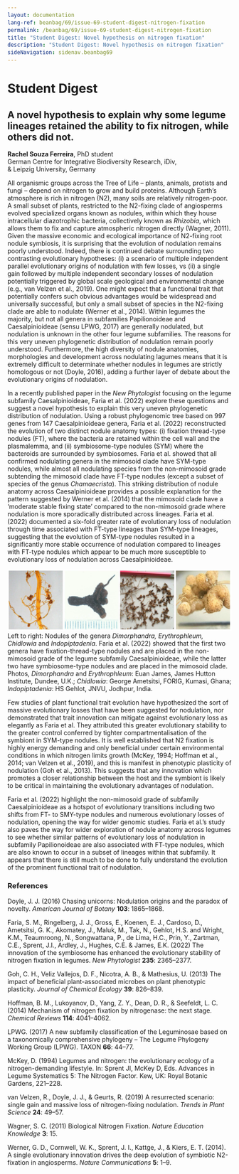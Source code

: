 ```yaml
---
layout: documentation
lang-ref: beanbag/69/issue-69-student-digest-nitrogen-fixation
permalink: /beanbag/69/issue-69-student-digest-nitrogen-fixation
title: "Student Digest: Novel hypothesis on nitrogen fixation"
description: "Student Digest: Novel hypothesis on nitrogen fixation"
sideNavigation: sidenav.beanbag69
---
```


# Student Digest

## A novel hypothesis to explain why some legume lineages retained the ability to fix nitrogen, while others did not.

**Rachel Souza Ferreira**, PhD student  
German Centre for Integrative Biodiversity Research, iDiv,  
& Leipzig University, Germany  

All organismic groups across the Tree of Life – plants, animals, protists and fungi – depend on nitrogen to grow and build proteins. Although Earth’s atmosphere is rich in nitrogen (N2), many soils are relatively nitrogen-poor. A small subset of plants, restricted to the N2-fixing clade of angiosperms evolved specialized organs known as nodules, within which they house intracellular diazotrophic bacteria, collectively known as *Rhizobia*, which allows them to fix and capture atmospheric nitrogen directly (Wagner, 2011). Given the massive economic and ecological importance of N2-fixing root nodule symbiosis, it is surprising that the evolution of nodulation remains poorly understood. Indeed, there is continued debate surrounding two contrasting evolutionary hypotheses: (i) a scenario of multiple independent parallel evolutionary origins of nodulation with few losses, vs (ii) a single gain followed by multiple independent secondary losses of nodulation potentially triggered by global scale geological and environmental change (e.g., van Velzen et al., 2019). One might expect that a functional trait that potentially confers such obvious advantages would be widespread and universally successful, but only a small subset of species in the N2-fixing clade are able to nodulate (Werner et al., 2014). Within legumes the majority, but not all genera in subfamilies Papilionoideae and Caesalpinioideae (sensu LPWG, 2017) are generally nodulated, but nodulation is unknown in the other four legume subfamilies. The reasons for this very uneven phylogenetic distribution of nodulation remain poorly understood. Furthermore, the high diversity of nodule anatomies, morphologies and development across nodulating lagumes means that it is extremely difficult to determinate whether nodules in legumes are strictly homologous or not (Doyle, 2016), adding a further layer of debate about the evolutionary origins of nodulation.

In a recently published paper in the *New Phytologist* focusing on the legume subfamily Caesalpinioideae, Faria et al. (2022) explore these questions and suggest a novel hypothesis to explain this very uneven phylogenetic distribution of nodulation. Using a robust phylogenomic tree based on 997 genes from 147 Caesalpinioideae genera, Faria et al. (2022) reconstructed the evolution of two distinct nodule anatomy types: (i) fixation thread-type nodules (FT), where the bacteria are retained within the cell wall and the plasmalemma, and (ii) symbiosome-type nodules (SYM) where the bacteroids are surrounded by symbiosomes. Faria et al. showed that all confirmed nodulating genera in the mimosoid clade have SYM-type nodules, while almost all nodulating species from the non-mimosoid grade subtending the mimosoid clade have FT-type nodules (except a subset of species of the genus *Chamaecrista*). This striking distribution of nodule anatomy across Caesalpinioideae provides a possible explanation for the pattern suggested by Werner et al. (2014) that the mimosoid clade have a ‘moderate stable fixing state’ compared to the non-mimosoid grade where nodulation is more sporadically distributed across lineages. Faria et al. (2022) documented a six-fold greater rate of evolutionary loss of nodulation through time associated with FT-type lineages than SYM-type lineages, suggesting that the evolution of SYM-type nodules resulted in a significantly more stable occurrence of nodulation compared to lineages with FT-type nodules which appear to be much more susceptible to evolutionary loss of nodulation across Caesalpinioideae.

![](/assets/images/69/nitrogen.png)
Left to right: Nodules of the genera *Dimorphandra, Erythrophleum, Chidlowia* and *Indopiptadenia*. Faria et al. (2022) showed that the first two genera have fixation-thread-type nodules and are placed in the non-mimosoid grade of the legume subfamily Caesalpinioideae, while the latter two have symbiosome-type nodules and are placed in the mimosoid clade. Photos, *Dimorphandra* and *Erythrophleum*: Euan James, James Hutton Institute, Dundee, U.K.; *Chidlowia*: George Ametsitsi, FORIG, Kumasi, Ghana; *Indopiptadenia*: HS Gehlot, JNVU, Jodhpur, India.


Few studies of plant functional trait evolution have hypothesized the sort of massive evolutionary losses that have been suggested for nodulation, nor demonstrated that trait innovation can mitigate against evolutionary loss as elegantly as Faria et al. They attributed this greater evolutionary stability to the greater control conferred by tighter compartmentalisation of the symbiont in SYM-type nodules. It is well established that N2 fixation is highly energy demanding and only beneficial under certain environmental conditions in which nitrogen limits growth (McKey, 1994; Hoffman et al., 2014; van Velzen et al., 2019), and this is manifest in phenotypic plasticity of nodulation (Goh et al., 2013). This suggests that any innovation which promotes a closer relationship between the host and the symbiont is likely to be critical in maintaining the evolutionary advantages of nodulation.

Faria et al. (2022) highlight the non-mimosoid grade of subfamily Caesalpinioideae as a hotspot of evolutionary transitions including two shifts from FT- to SMY-type nodules and numerous evolutionary losses of nodulation, opening the way for wider genomic studies. Faria et al.’s study also paves the way for wider exploration of nodule anatomy across legumes to see whether similar patterns of evolutionary loss of nodulation in subfamily Papilionoideae are also associated with FT-type nodules, which are also known to occur in a subset of lineages within that subfamily. It appears that there is still much to be done to fully understand the evolution of the prominent functional trait of nodulation.


### References

Doyle, J. J. (2016) Chasing unicorns: Nodulation origins and the paradox of novelty. *American Journal of Botany* **103**: 1865–1868.

Faria, S. M., Ringelberg, J. J., Gross, E., Koenen, E. J., Cardoso, D., Ametsitsi, G. K., Akomatey, J., Maluk, M., Tak, N., Gehlot, H.S. and Wright, K.M., Teaumroong, N., Songwattana, P., de Lima, H.C., Prin, Y., Zartman, C.E., Sprent, J.I., Ardley, J., Hughes, C.E. & James, E.K. (2022) The innovation of the symbiosome has enhanced the evolutionary stability of nitrogen fixation in legumes. *New Phytologist* **235**: 2365–2377.

Goh, C. H., Veliz Vallejos, D. F., Nicotra, A. B., & Mathesius, U. (2013) The impact of beneficial plant-associated microbes on plant phenotypic plasticity. *Journal of Chemical Ecology* **39**: 826–839.

Hoffman, B. M., Lukoyanov, D., Yang, Z. Y., Dean, D. R., & Seefeldt, L. C. (2014) Mechanism of nitrogen fixation by nitrogenase: the next stage. *Chemical Reviews* **114**: 4041–4062.

LPWG. (2017) A new subfamily classification of the Leguminosae based on a taxonomically comprehensive phylogeny – The Legume Phylogeny Working Group (LPWG). TAXON **66**: 44–77.

McKey, D. (1994) Legumes and nitrogen: the evolutionary ecology of a nitrogen-demanding lifestyle. In: Sprent JI, McKey D, Eds. Advances in Legume Systematics 5: The Nitrogen Factor. Kew, UK: Royal Botanic Gardens, 221–228.

van Velzen, R., Doyle, J. J., & Geurts, R. (2019) A resurrected scenario: single gain and massive loss of nitrogen-fixing nodulation. *Trends in Plant Science* **24**: 49–57.

Wagner, S. C. (2011) Biological Nitrogen Fixation. *Nature Education Knowledge* **3**: 15.

Werner, G. D., Cornwell, W. K., Sprent, J. I., Kattge, J., & Kiers, E. T. (2014). A single evolutionary innovation drives the deep evolution of symbiotic N2-fixation in angiosperms. *Nature Communications* **5**: 1–9.
